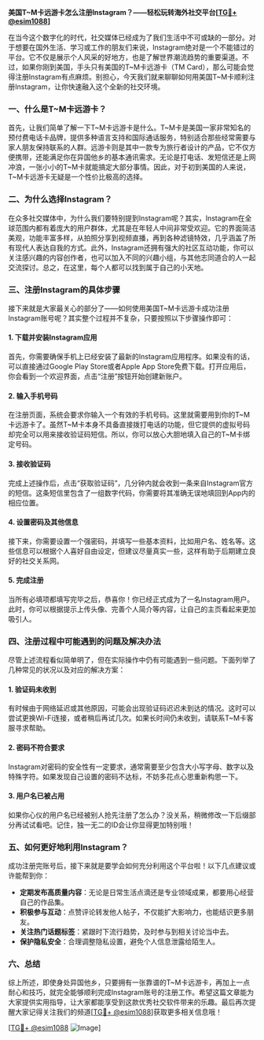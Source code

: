 **美国T~M卡远游卡怎么注册Instagram？——轻松玩转海外社交平台[[TG💪+ @esim1088](https://t.me/s/esim1088)]**

在当今这个数字化的时代，社交媒体已经成为了我们生活中不可或缺的一部分。对于想要在国外生活、学习或工作的朋友们来说，Instagram绝对是一个不能错过的平台。它不仅是展示个人风采的好地方，也是了解世界潮流趋势的重要渠道。不过，如果你刚到美国，手头只有美国的T~M卡远游卡（TM Card），那么可能会觉得注册Instagram有点麻烦。别担心，今天我们就来聊聊如何用美国T~M卡顺利注册Instagram，让你快速融入这个全新的社交环境。

### 一、什么是T~M卡远游卡？

首先，让我们简单了解一下T~M卡远游卡是什么。T~M卡是美国一家非常知名的预付费电话卡品牌，提供多种语言支持和国际通话服务，特别适合那些经常需要与家人朋友保持联系的人群。远游卡则是其中一款专为旅行者设计的产品，它不仅方便携带，还能满足你在异国他乡的基本通讯需求。无论是打电话、发短信还是上网冲浪，一张小小的T~M卡就能搞定大部分事情。因此，对于初到美国的人来说，T~M卡远游卡无疑是一个性价比极高的选择。

### 二、为什么选择Instagram？

在众多社交媒体中，为什么我们要特别提到Instagram呢？其实，Instagram在全球范围内都有着庞大的用户群体，尤其是在年轻人中间非常受欢迎。它的界面简洁美观，功能丰富多样，从拍照分享到视频直播，再到各种滤镜特效，几乎涵盖了所有现代人表达自我的方式。此外，Instagram还拥有强大的社区互动功能，你可以关注感兴趣的内容创作者，也可以加入不同的兴趣小组，与其他志同道合的人一起交流探讨。总之，在这里，每个人都可以找到属于自己的小天地。

### 三、注册Instagram的具体步骤

接下来就是大家最关心的部分了——如何使用美国T~M卡远游卡成功注册Instagram账号呢？其实整个过程并不复杂，只要按照以下步骤操作即可：

#### 1. 下载并安装Instagram应用

首先，你需要确保手机上已经安装了最新的Instagram应用程序。如果没有的话，可以直接通过Google Play Store或者Apple App Store免费下载。打开应用后，你会看到一个欢迎界面，点击“注册”按钮开始创建新账户。

#### 2. 输入手机号码

在注册页面，系统会要求你输入一个有效的手机号码。这里就需要用到你的T~M卡远游卡了。虽然T~M卡本身不具备直接拨打电话的功能，但它提供的虚拟号码却完全可以用来接收验证码短信。所以，你可以放心大胆地填入自己的T~M卡绑定号码。

#### 3. 接收验证码

完成上述操作后，点击“获取验证码”，几分钟内就会收到一条来自Instagram官方的短信。这条短信里包含了一组数字代码，你需要将其准确无误地填回到App内的相应位置。

#### 4. 设置密码及其他信息

接下来，你需要设置一个强密码，并填写一些基本资料，比如用户名、姓名等。这些信息可以根据个人喜好自由设定，但建议尽量真实一些，这样有助于后期建立良好的社交关系网。

#### 5. 完成注册

当所有必填项都填写完毕之后，恭喜你！你已经正式成为了一名Instagram用户。此时，你可以根据提示上传头像、完善个人简介等内容，让自己的主页看起来更加吸引人。

### 四、注册过程中可能遇到的问题及解决办法

尽管上述流程看似简单明了，但在实际操作中仍有可能遇到一些问题。下面列举了几种常见的状况以及对应的解决方案：

#### 1. 验证码未收到

有时候由于网络延迟或其他原因，可能会出现验证码迟迟未到达的情况。这时可以尝试更换Wi-Fi连接，或者稍后再试几次。如果长时间仍未收到，请联系T~M卡客服寻求帮助。

#### 2. 密码不符合要求

Instagram对密码的安全性有一定要求，通常需要至少包含大小写字母、数字以及特殊字符。如果发现自己设置的密码不达标，不妨多花点心思重新构思一下。

#### 3. 用户名已被占用

如果你心仪的用户名已经被别人抢先注册了怎么办？没关系，稍微修改一下后缀部分再试试看吧。记住，独一无二的ID会让你显得更加特别哦！

### 五、如何更好地利用Instagram？

成功注册完账号后，接下来就是要学会如何充分利用这个平台啦！以下几点建议或许能帮到你：

- **定期发布高质量内容**：无论是日常生活点滴还是专业领域成果，都要用心经营自己的作品集。
- **积极参与互动**：点赞评论转发他人帖子，不仅能扩大影响力，也能结识更多朋友。
- **关注热门话题标签**：紧跟时下流行趋势，及时参与到相关讨论当中去。
- **保护隐私安全**：合理调整隐私设置，避免个人信息泄露给陌生人。

### 六、总结

综上所述，即使身处异国他乡，只要拥有一张靠谱的T~M卡远游卡，再加上一点耐心和技巧，就完全能够顺利完成Instagram账号的注册工作。希望这篇文章能为大家提供实用指导，让大家都能享受到这款优秀社交软件带来的乐趣。最后再次提醒大家记得关注我们的频道[[TG💪+ @esim1088](https://t.me/s/esim1088)]获取更多相关信息哦！

[[TG💪+ @esim1088](https://t.me/s/esim1088) ![Image](https://i.postimg.cc/4NQfJmqS/Snipaste-2025-05-13-00-14-12.png)]